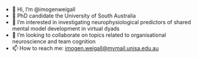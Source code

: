 - 👋 Hi, I’m @imogenweigall
- 🌱 PhD candidate the University of South Australia
- 👀 I’m interested in investigating neurophysiological predictors of shared mental model development in virtual dyads
- 💞️ I’m looking to collaborate on topics related to organisational neuroscience and team cognition
- 📫 How to reach me: imogen.weigall@mymail.unisa.edu.au

<!---
imogenweigall/imogenweigall is a ✨ special ✨ repository because its `README.md` (this file) appears on your GitHub profile.
You can click the Preview link to take a look at your changes.
--->

